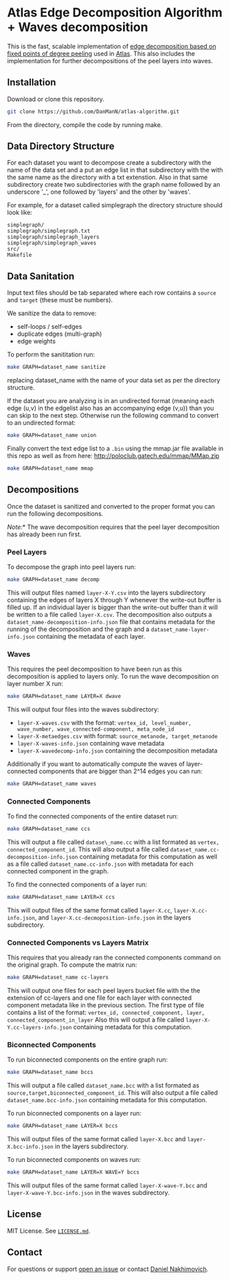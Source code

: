 # Atlas Edge Decomposition Algorithm + Waves decomposition

This is the fast, scalable implementation of [edge decomposition based on fixed points of degree peeling][edge-decomp] used in [Atlas][atlas].
This also includes the implementation for further decompositions of the peel layers into waves.

## Installation

Download or clone this repository.

```bash
git clone https://github.com/DanManN/atlas-algorithm.git
```

From the directory, compile the code by running make.

## Data Directory Structure

For each dataset you want to decompose create a subdirectory with the name of
the data set and a put an edge list in that subdirectory with the with the same
name as the directory with a txt extenstion. Also in that same subdirectory
create two subdirectories with the graph name followed by an underscore '\_',
one followed by 'layers' and the other by 'waves'.

For example, for a dataset called simplegraph the directory structure should look like:

```
simplegraph/
simplegraph/simplegraph.txt
simplegraph/simplegraph_layers
simplegraph/simplegraph_waves
src/
Makefile
```

## Data Sanitation

Input text files should be tab separated where each row contains a `source` and
`target` (these must be numbers).

We sanitize the data to remove:

* self-loops / self-edges
* duplicate edges (multi-graph)
* edge weights

To perform the sanititation run:

```bash
make GRAPH=dataset_name sanitize
```

replacing dataset\_name with the name of your data set as per the directory
structure.

If the dataset you are analyzing is in an undirected format (meaning each edge
(u,v) in the edgelist also has an accompanying edge (v,u)) than you can skip to
the next step. Otherwise run the following command to convert to an undirected
format:

```bash
make GRAPH=dataset_name union
```

Finally convert the text edge list to a `.bin` using the mmap.jar file
available in this repo as well as from here:
http://poloclub.gatech.edu/mmap/MMap.zip

```bash
make GRAPH=dataset_name mmap
```

## Decompositions

Once the dataset is sanitized and converted to the proper format you can run
the following decompositions.

**Note*:** The wave decomposition requires that the peel layer decomposition
has already been run first.

### Peel Layers

To decompose the graph into peel layers run:

```bash
make GRAPH=dataset_name decomp
```

This will output files named `layer-X-Y.csv` into the layers subdirectory
containing the edges of layers X through Y whenever the write-out buffer is
filled up.  If an individual layer is bigger than the write-out buffer than it
will be written to a file called `layer-X.csv`. The decomposition also outputs
a `dataset_name-decomposition-info.json` file that contains metadata for the
running of the decomposition and the graph and a `dataset_name-layer-info.json`
containing the metadata of each layer.

### Waves

This requires the peel decomposition to have been run as this decomposition is
applied to layers only.  To run the wave decomposition on layer number X run:

```bash
make GRAPH=dataset_name LAYER=X dwave
```
This will output four files into the waves subdirectory:

- `layer-X-waves.csv` with the format:
`vertex_id, level_number, wave_number, wave_connected-component, meta_node_id`
- `layer-X-metaedges.csv` with format:
`source_metanode, target_metanode`
- `layer-X-waves-info.json` containing wave metadata
- `layer-X-wavedecomp-info.json` containing the decomposition metadata

Additionally if you want to automatically compute the waves of layer-connected components
that are bigger than 2^14 edges you can run:

```bash
make GRAPH=dataset_name waves
```

### Connected Components

To find the connected components of the entire dataset run:

```bash
make GRAPH=dataset_name ccs
```
This will output a file called `datase\_name.cc` with a list formated as `vertex,
connected_component_id`. This will also output a file called
`dataset_name.cc-decomposition-info.json` containing metadata for this computation as well as a
file called `dataset_name.cc-info.json` with metadata for each connected component in the graph.

To find the connected components of a layer run:

```bash
make GRAPH=dataset_name LAYER=X ccs
```

This will output files of the same format called `layer-X.cc`,
`layer-X.cc-info.json`, and `layer-X.cc-decmoposition-info.json`
in the layers subdirectory.

### Connected Components vs Layers Matrix

This requires that you already ran the connected components command on the 
original graph. To compute the matrix run:

```bash
make GRAPH=dataset_name cc-layers
```

This will output one files for each peel layers bucket file with the the
extension of cc-layers and one file for each layer with connected component 
metadata like in the previous section. The first type of file contains a list 
of the format:
`vertex_id, connected_component, layer, connected_component_in_layer`
Also this will output a file called `layer-X-Y.cc-layers-info.json` containing
metadata for this computation.

### Biconnected Components

To run biconnected components on the entire graph run:

```bash
make GRAPH=dataset_name bccs
```

This will output a file called `dataset_name.bcc` with a list formated as
`source,target,biconnected_component_id`. This will also output a file called
`dataset_name.bcc-info.json` containing metadata for this computation.

To run biconnected components on a layer run:

```bash
make GRAPH=dataset_name LAYER=X bccs
```

This will output files of the same format called `layer-X.bcc` and
`layer-X.bcc-info.json` in the layers subdirectory.

To run biconnected components on waves run:

```bash
make GRAPH=dataset_name LAYER=X WAVE=Y bccs
```

This will output files of the same format called `layer-X-wave-Y.bcc` and
`layer-X-wave-Y.bcc-info.json` in the waves subdirectory.

## License

MIT License. See [`LICENSE.md`](LICENSE.md).


## Contact

For questions or support [open an issue][issues] or contact [Daniel Nakhimovich][dan].

[edge-decomp]: https://link.springer.com/article/10.1007/s13278-014-0191-7
[atlas]: https://github.com/DanManN/atlas
[dan]: mailto:dnahimov@gmail.com
[issues]: https://github.com/DanManN/atlas-algorithm/issues
